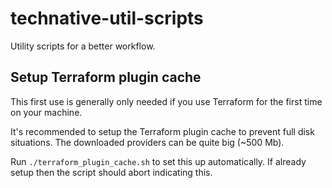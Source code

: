 # technative-util-scripts

Utility scripts for a better workflow.

## Setup Terraform plugin cache

This first use is generally only needed if you use Terraform for the first time on your machine.

It's recommended to setup the Terraform plugin cache to prevent full disk situations. The downloaded providers can be quite big (~500 Mb).

Run `./terraform_plugin_cache.sh` to set this up automatically. If already setup then the script should abort indicating this.
